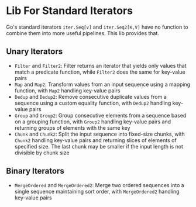 # Lib For Standard Iterators

Go's standard iterators `iter.Seq[v]` and `iter.Seq2[K,V]` have no function to combine
them into more useful pipelines. This lib provides that.

## Unary Iterators

- `Filter` and `Filter2`: Filter returns an iterator that yields only values that match a predicate function, while
  `Filter2`   does the same for key-value pairs
- `Map` and `Map2`: Transform values from an input sequence using a mapping function, with `Map2` handling key-value
  pairs
- `Dedup` and `Dedup2`: Remove consecutive duplicate values from a sequence using a custom equality function, with
  `Dedup2` handling key-value pairs
- `Group` and `Group2`: Group consecutive elements from a sequence based on a grouping function, with `Group2` handling
  key-value pairs and returning groups of elements with the same key
- `Chunk` and `Chunk2`: Split the input sequence into fixed-size chunks, with `Chunk2` handling key-value pairs and
  returning slices of elements of specified size. The last chunk may be smaller if the input length is not divisible by
  chunk size

## Binary Iterators

- `MergeOrdered` and `MergeOrdered2`: Merge two ordered sequences into a single sequence maintaining sort order, with
  `MergeOrdered2` handling key-value pairs 




 